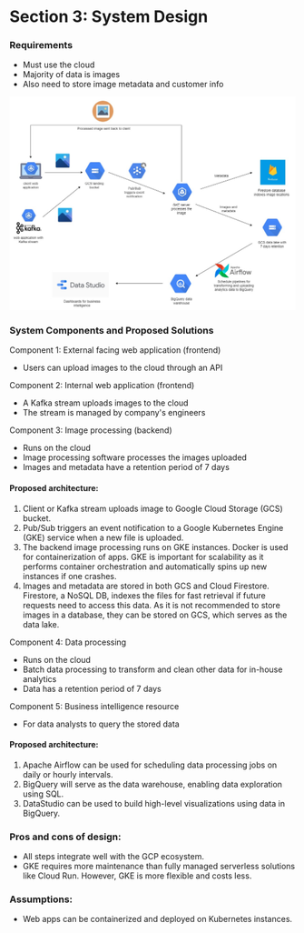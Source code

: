 # Section 3: System Design

### Requirements
- Must use the cloud
- Majority of data is images
- Also need to store image metadata and customer info

![image](sys_arch_diagram.jpg)

### System Components and Proposed Solutions
Component 1: External facing web application (frontend)
- Users can upload images to the cloud through an API

Component 2: Internal web application (frontend)
- A Kafka stream uploads images to the cloud
- The stream is managed by company's engineers

Component 3: Image processing (backend)
- Runs on the cloud
- Image processing software processes the images uploaded
- Images and metadata have a retention period of 7 days

#### Proposed architecture:
1. Client or Kafka stream uploads image to Google Cloud Storage (GCS) bucket.
2. Pub/Sub triggers an event notification to a Google Kubernetes Engine (GKE) service when a new file is uploaded.
3. The backend image processing runs on GKE instances. Docker is used for containerization of apps. GKE is important for 
scalability as it performs container orchestration and automatically spins up new instances if one crashes.
4. Images and metadata are stored in both GCS and Cloud Firestore. Firestore, a NoSQL DB, indexes the files for fast 
retrieval if future requests need to access this data. As it is not recommended to store images in a database, they can 
be stored on GCS, which serves as the data lake.

Component 4: Data processing
- Runs on the cloud
- Batch data processing to transform and clean other data for in-house analytics
- Data has a retention period of 7 days

Component 5: Business intelligence resource
- For data analysts to query the stored data

#### Proposed architecture:
1. Apache Airflow can be used for scheduling data processing jobs on daily or hourly intervals.
2. BigQuery will serve as the data warehouse, enabling data exploration using SQL.
3. DataStudio can be used to build high-level visualizations using data in BigQuery.
    

### Pros and cons of design:
- All steps integrate well with the GCP ecosystem.
- GKE requires more maintenance than fully managed serverless solutions like Cloud Run. However, GKE is more flexible 
and costs less.

### Assumptions:
- Web apps can be containerized and deployed on Kubernetes instances.
